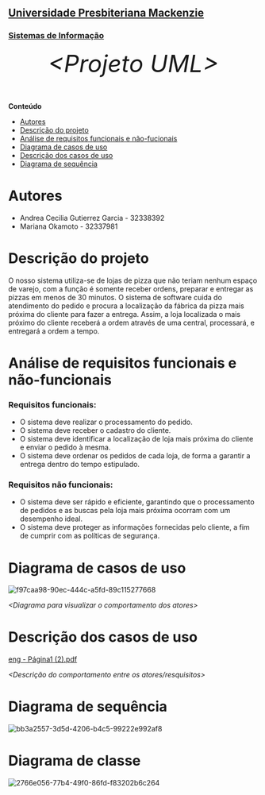 <h2><a href= "https://www.mackenzie.br">Universidade Presbiteriana Mackenzie</a></h2>
<h3><a href= "https://www.mackenzie.br/graduacao/sao-paulo-higienopolis/sistemas-de-informacao">Sistemas de Informação</a></h3>


<font size="+12"><center>
*&lt;Projeto UML&gt;*
</center></font>

**Conteúdo**

- [Autores](#nome-alunos)
- [Descrição do projeto](#introdução-do-projeto)
- [Análise de requisitos funcionais e não-fucionais](#descrição-dos-requisitos)
- [Diagrama de casos de uso](#diagrama-de-comportamento-atores)
- [Descrição dos casos de uso](#descrição-das-funcões)
- [Diagrama de sequência](#diagrama-de-ordem-interações)


# Autores

* Andrea Cecilia Gutierrez Garcia - 32338392
* Mariana Okamoto - 32337981

# Descrição do projeto

O nosso sistema utiliza-se de lojas de pizza  que não teriam nenhum espaço de varejo, com a função é somente receber ordens, preparar e entregar as pizzas em menos de 30 minutos. O sistema de software cuida do atendimento do pedido e procura a  localização da fábrica da pizza mais próxima do cliente para fazer a entrega. Assim, a loja localizada o mais próximo do cliente receberá a ordem através de uma central, processará, e entregará a ordem a tempo.

# Análise de requisitos funcionais e não-funcionais
### Requisitos funcionais: 
* O sistema deve realizar o processamento do pedido.
* O sistema deve receber o cadastro do cliente.
* O sistema deve identificar a localização de loja mais próxima do cliente e enviar o pedido à mesma.
* O sistema deve ordenar os pedidos de cada loja, de forma a garantir a entrega dentro do tempo estipulado.

### Requisitos não funcionais: 
* O sistema deve ser rápido e eficiente, garantindo que o processamento de pedidos e as buscas pela loja mais próxima ocorram com um desempenho ideal.
* O sistema deve proteger as informações fornecidas pelo cliente, a fim de cumprir com as políticas de segurança.

# Diagrama de casos de uso
![f97caa98-90ec-444c-a5fd-89c115277668](https://github.com/32338/Projeto-UML/assets/142840950/328c078a-0761-4692-99d2-6ce642690fdc)


*&lt;Diagrama para visualizar o comportamento dos atores&gt;*

# Descrição dos casos de uso
[eng - Página1 (2).pdf](https://github.com/32338/Projeto-UML/files/13465409/eng.-.Pagina1.2.pdf)


*&lt;Descrição do comportamento entre os atores/resquisitos&gt;*

# Diagrama de sequência

![bb3a2557-3d5d-4206-b4c5-99222e992af8](https://github.com/32338/Projeto-UML/assets/142840950/aecd8d95-395c-4a28-9376-32b0bc2434b3)



# Diagrama de classe
![2766e056-77b4-49f0-86fd-f83202b6c264](https://github.com/32338/Projeto-UML/assets/142840950/1df4cf50-670d-4baf-80d1-814dfab8fe70)


